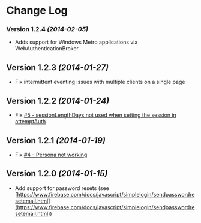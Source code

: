 Change Log
===========

### Version 1.2.4 *(2014-02-05)*
  * Adds support for Windows Metro applications via WebAuthenticationBroker

Version 1.2.3 *(2014-01-27)*
----------------------------
  * Fix intermittent eventing issues with multiple clients on a single page

Version 1.2.2 *(2014-01-24)*
----------------------------
  * Fix [#5 - sessionLengthDays not used when setting the session in attemptAuth](https://github.com/firebase/firebase-simple-login/issues/5)

Version 1.2.1 *(2014-01-19)*
----------------------------
  * Fix [#4 - Persona not working](https://github.com/firebase/firebase-simple-login/pull/4)

Version 1.2.0 *(2014-01-15)*
----------------------------
  * Add support for password resets (see [https://www.firebase.com/docs/javascript/simplelogin/sendpasswordresetemail.html](https://www.firebase.com/docs/javascript/simplelogin/sendpasswordresetemail.html))
